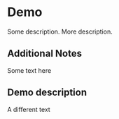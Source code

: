 # Demo

Some description. More description.

## Additional Notes

Some text here

## Demo description

A different text
